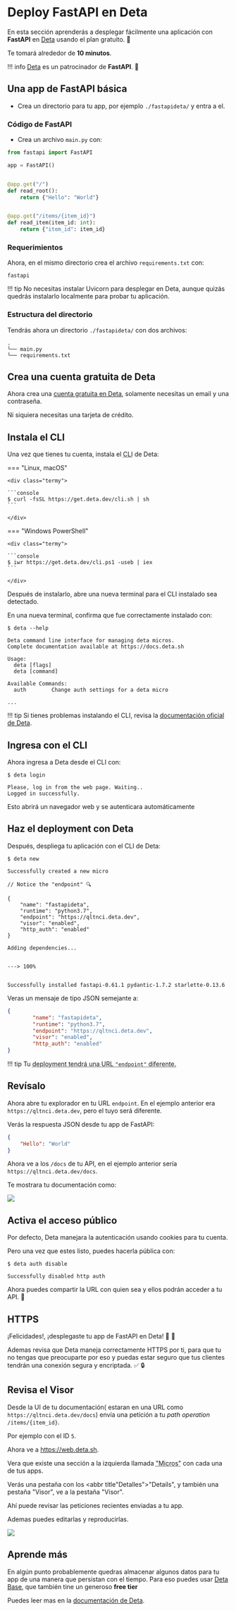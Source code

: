# Deploy FastAPI en Deta

En esta sección aprenderás a desplegar fácilmente una aplicación con **FastAPI** en <a href="https://www.deta.sh/?ref=fastapi" class="external-link" target="_blank">Deta</a> usando el plan gratuito. 🎁

Te tomará alrededor de **10 minutos**.

!!! info
    <a href="https://www.deta.sh/?ref=fastapi" class="external-link" target="_blank">Deta</a> es un patrocinador de **FastAPI**. 🎉

## Una app de **FastAPI** básica

* Crea un directorio para tu app, por ejemplo `./fastapideta/` y entra a el.

### Código de FastAPI

* Crea un archivo `main.py` con:

```Python
from fastapi import FastAPI

app = FastAPI()


@app.get("/")
def read_root():
    return {"Hello": "World"}


@app.get("/items/{item_id}")
def read_item(item_id: int):
    return {"item_id": item_id}
```

### Requerimientos

Ahora, en el mismo directorio crea el archivo `requirements.txt` con:

```text
fastapi
```

!!! tip
    No necesitas instalar Uvicorn para desplegar en Deta, aunque quizás quedrás instalarlo localmente para probar tu aplicación.

### Estructura del directorio

Tendrás ahora un directorio `./fastapideta/` con dos archivos:

```
.
└── main.py
└── requirements.txt
```

## Crea una cuenta gratuita de Deta

Ahora crea una <a href="https://www.deta.sh/?ref=fastapi" class="external-link" target="_blank">cuenta gratuita en Deta</a>, solamente necesitas un email y una contraseña.

Ni siquiera necesitas una tarjeta de crédito.

## Instala el CLI

Una vez que tienes tu cuenta, instala el <abbr title="Command Line Interface application (aplicación con interfaz de linea de comandos)">CLI</abbr> de Deta:

=== "Linux, macOS"

    <div class="termy">

    ```console
    $ curl -fsSL https://get.deta.dev/cli.sh | sh
    ```

    </div>

=== "Windows PowerShell"

    <div class="termy">

    ```console
    $ iwr https://get.deta.dev/cli.ps1 -useb | iex
    ```

    </div>

Después de instalarlo, abre una nueva terminal para el CLI instalado sea detectado.

En una nueva terminal, confirma que fue correctamente instalado con:

<div class="termy">

```console
$ deta --help

Deta command line interface for managing deta micros.
Complete documentation available at https://docs.deta.sh

Usage:
  deta [flags]
  deta [command]

Available Commands:
  auth        Change auth settings for a deta micro

...
```

</div>

!!! tip
    Si tienes problemas instalando el CLI, revisa la <a href="https://docs.deta.sh/docs/micros/getting_started?ref=fastapi" class="external-link" target="_blank">documentación oficial de Deta</a>.

## Ingresa con el CLI

Ahora ingresa a Deta desde el CLI con:

<div class="termy">

```console
$ deta login

Please, log in from the web page. Waiting..
Logged in successfully.
```

</div>

Esto abrirá un navegador web y se autenticara automáticamente

## Haz el deployment con Deta

Después, despliega tu aplicación con el CLI de Deta:

<div class="termy">

```console
$ deta new

Successfully created a new micro

// Notice the "endpoint" 🔍

{
    "name": "fastapideta",
    "runtime": "python3.7",
    "endpoint": "https://qltnci.deta.dev",
    "visor": "enabled",
    "http_auth": "enabled"
}

Adding dependencies...


---> 100%


Successfully installed fastapi-0.61.1 pydantic-1.7.2 starlette-0.13.6
```

</div>

Veras un mensaje de tipo JSON semejante a:

```JSON hl_lines="4"
{
        "name": "fastapideta",
        "runtime": "python3.7",
        "endpoint": "https://qltnci.deta.dev",
        "visor": "enabled",
        "http_auth": "enabled"
}
```

!!! tip
    Tu <abbr title="despliegue">deployment<abbr> tendrá una URL `"endpoint"` diferente.

## Revísalo

Ahora abre tu explorador en tu URL `endpoint`. En el ejemplo anterior era `https://qltnci.deta.dev`, pero el tuyo será diferente.

Verás la respuesta JSON desde tu app de FastAPI:

```JSON
{
    "Hello": "World"
}
```

Ahora ve a los `/docs` de tu API, en el ejemplo anterior sería `https://qltnci.deta.dev/docs`.

Te mostrara tu documentación como:

<img src="https://fastapi.tiangolo.com/img/deployment/deta/image01.png">

## Activa el acceso público

Por defecto, Deta manejara la autenticación usando cookies para tu cuenta.

Pero una vez que estes listo, puedes hacerla pública con:

<div class="termy">

```console
$ deta auth disable

Successfully disabled http auth
```

</div>

Ahora puedes compartir la URL con quien sea y ellos podrán acceder a tu API. 🚀

## HTTPS

¡Felicidades!, ¡desplegaste tu app de FastAPI en Deta! 🎉 🍰

Ademas revisa que Deta maneja correctamente HTTPS por ti, para que tu no tengas que preocuparte por eso y puedas estar seguro que tus clientes tendrán una conexión segura y encriptada. ✅ 🔒

## Revisa el Visor

Desde la UI de tu documentación( estaran en una URL como `https://qltnci.deta.dev/docs`) envía una petición a tu *path operation* `/items/{item_id}`.

Por ejemplo con el ID `5`.

Ahora ve a <a href="https://web.deta.sh/" class="external-link" target="_blank">https://web.deta.sh</a>.

Vera que existe una sección a la izquierda llamada <abbr title="proviene de Micro(server)">"Micros"</abbr> con cada una de tus apps.

Verás una pestaña con los <abbr title"Detalles">"Details"</abbr>, y también una pestaña "Visor", ve a la pestaña "Visor".

Ahí puede revisar las peticiones recientes enviadas a tu app.

Ademas puedes editarlas y reproducirlas.

<img src="https://fastapi.tiangolo.com/img/deployment/deta/image02.png">

## Aprende más

En algún punto probablemente quedras almacenar algunos datos para tu app de una manera que persistan con el tiempo. Para eso puedes usar <a href="https://docs.deta.sh/docs/base/py_tutorial?ref=fastapi" class="external-link" target="_blank">Deta Base</a>, que también tine un generoso **free tier**

Puedes leer mas en la <a href="https://docs.deta.sh?ref=fastapi" class="external-link" target="_blank">documentación de Deta</a>.
